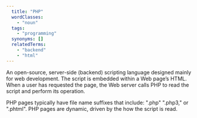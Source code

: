 ```yaml
---
  title: "PHP"
  wordClasses:
    - "noun"
  tags:
    - "programming"
  synonyms: []
  relatedTerms:
    - "backend"
    - "html"
---
```

An open-source, server-side (backend) scripting language designed mainly for web development. The script is embedded within a Web page’s HTML. When a user has requested the page, the Web server calls PHP to read the script and perform its operation.

PHP pages typically have file name suffixes that include: ".php" ".php3," or ".phtml". PHP pages are dynamic, driven by the how the script is read.
